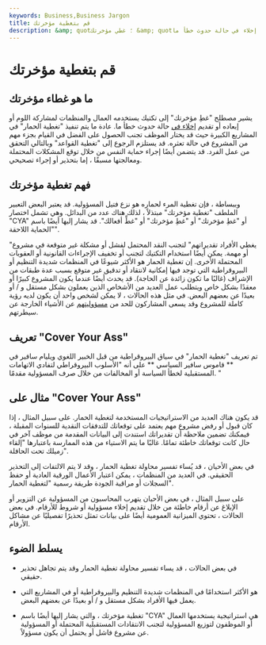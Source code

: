 ```yaml
---
keywords: Business,Business Jargon
title: قم بتغطية مؤخرتك
description: &amp; quot؛ غطي مؤخرتك &amp; quot؛ يشير إلى تكتيك يستخدمه العمال والمنظمات لمشاركة اللوم أو تحويله أو تقديم إخلاء في حالة حدوث خطأ ما.
---
```


# قم بتغطية مؤخرتك
## ما هو غطاء مؤخرتك

يشير مصطلح "غطِ مؤخرتك" إلى تكتيك يستخدمه العمال والمنظمات لمشاركة اللوم أو إبعاده أو تقديم [إخلاء في](/disclaim) حالة حدوث خطأ ما. عادة ما يتم تنفيذ "تغطية الحمار" في المشاريع الكبيرة حيث قد يختار الموظف تجنب الحصول على الفضل في القيام بجزء مهم من المشروع في حالة تعثره. قد يستلزم الرجوع إلى "تغطية القواعد" وبالتالي التحقق من عمل الفرد. قد يتضمن أيضًا إجراء حماية النفس من خلال توقع المشكلات المحتملة ومعالجتها مسبقًا ، إما بتحذير أو إجراء تصحيحي.

## فهم تغطية مؤخرتك

وببساطة ، فإن تغطية المرء لحماره هو نزع فتيل المسؤولية. قد يعتبر البعض التعبير الملطف "تغطية مؤخرتك" مبتذلاً ، لذلك هناك عدد من البدائل. وهي تشمل اختصار "CYA" أو "غطِ مؤخرتك" أو "غطِ مؤخرتك" أو "غطِّ أفعالك". قد يشار إليها أيضًا باسم "الحماية اللاحقة".

"يغطي الأفراد تقديراتهم" لتجنب النقد المحتمل لفشل أو مشكلة غير متوقعة في مشروع أو مهمة. يمكن أيضًا استخدام التكتيك لتجنب أو تخفيف الإجراءات القانونية أو العقوبات المحتملة الأخرى. إن تغطية الحمار هو الأكثر شيوعًا في المنظمات شديدة التنظيم أو البيروقراطية التي توجد فيها إمكانية لانتقاد أو تدقيق غير متوقع بسبب عدة طبقات من الإشراف (غالبًا ما تكون زائدة عن الحاجة). قد يحدث أيضًا عندما يكون المشروع كبيرًا أو معقدًا بشكل خاص ويتطلب عمل العديد من الأشخاص الذين يعملون بشكل مستقل و / أو بعيدًا عن بعضهم البعض. في مثل هذه الحالات ، لا يمكن لشخص واحد أن يكون لديه رؤية كاملة للمشروع وقد يسعى المشاركون للحد من [مسؤوليتهم](/liability) عن الأشياء الخارجة عن سيطرتهم.

## تعريف "Cover Your Ass"

تم تعريف "تغطية الحمار" في سياق البيروقراطية من قبل الخبير اللغوي ويليام سافير في ** قاموس سافير السياسي ** على أنه "الأسلوب البيروقراطي لتفادي الاتهامات المستقبلية لخطأ السياسة أو المخالفات من خلال صرف المسؤولية مقدمًا. "

## مثال على "Cover Your Ass"

قد يكون هناك العديد من الاستراتيجيات المستخدمة لتغطية الحمار. على سبيل المثال ، إذا كان قبول أو رفض مشروع مهم يعتمد على توقعاتك للتدفقات النقدية للسنوات المقبلة ، فيمكنك تضمين ملاحظة أن تقديراتك استندت إلى البيانات المقدمة من موظف آخر في حال كانت توقعاتك خاطئة تمامًا. غالبًا ما يتم الاستياء من هذه الممارسة باعتبارها "إلقاء زميلك تحت الحافلة".

في بعض الأحيان ، قد يُساء تفسير محاولة تغطية الحمار ، وقد لا يتم الالتفات إلى التحذير الحقيقي. في العديد من المنظمات ، يمكن اعتبار الأعمال الورقية العادية أو حفظ السجلات أو مراقبة الجودة طريقة رسمية "لتغطية الحمار".

على سبيل المثال ، في بعض الأحيان يتهرب المحاسبون من المسؤولية عن التزوير أو الإبلاغ عن أرقام خاطئة من خلال تقديم إخلاء مسؤولية أو شروط للأرقام. في بعض الحالات ، تحتوي الميزانية العمومية أيضًا على بيانات تمثل تحذيرًا تفصيليًا عن مشاكل الأرقام.

## يسلط الضوء

- في بعض الحالات ، قد يساء تفسير محاولة تغطية الحمار وقد يتم تجاهل تحذير حقيقي.

- هو الأكثر استخدامًا في المنظمات شديدة التنظيم والبيروقراطية أو في المشاريع التي يعمل فيها الأفراد بشكل مستقل و / أو بعيدًا عن بعضهم البعض.

- تغطية مؤخرتك ، والتي يشار إليها أيضًا باسم "CYA" هي استراتيجية يستخدمها العمال أو الموظفون لتوزيع المسؤولية لتجنب الانتقادات المستقبلية المحتملة أو المسؤولية عن مشروع فاشل أو يحتمل أن يكون مسؤولاً.


